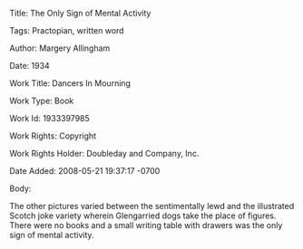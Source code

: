 Title:  The Only Sign of Mental Activity

Tags:   Practopian, written word

Author: Margery Allingham

Date:   1934

Work Title: Dancers In Mourning

Work Type: Book

Work Id: 1933397985

Work Rights: Copyright

Work Rights Holder: Doubleday and Company, Inc.

Date Added: 2008-05-21 19:37:17 -0700

Body: 

The other pictures varied between the sentimentally lewd and the illustrated Scotch joke variety wherein Glengarried dogs take the place of figures. There were no books and a small writing table with drawers was the only sign of mental activity.

